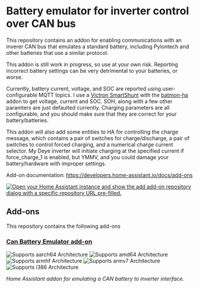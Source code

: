 # Battery emulator for inverter control over CAN bus

This repository contains an addon for enabling communications with an inverer CAN bus that emulates a standard battery, including Pylontech and other batteries that use a similar protocol.

This addon is still work in progress, so use at your own risk. Reporting incorrect battery settings can be very detrimental to your batteries, or worse.

Currently, battery current, voltage, and SOC are reported using user-configurable MQTT topics. I use a [Victron SmartShunt](https://www.amazon.com/Victron-SmartShunt-500AMP-Bluetooth-Battery/dp/B0856PHNLX) with the [batmon-ha](https://github.com/fl4p/batmon-ha) addon to get voltage, current and SOC. SOH, along with a few other paramters are just defaulted currently. Charging parameters are all configurable, and you should make sure that they are correct for your battery/batteries.

This addon will also add some entities to HA for controlling the charge message, which contains a pair of switches for charge/discharge, a pair of switches to control forced charging, and a numerical charge current selector. My Deye inverter will initiate charging at the specified current if force_charge_1 is enabled, but YMMV, and you could damage your battery/hardware with improper settings.

Add-on documentation: <https://developers.home-assistant.io/docs/add-ons>

[![Open your Home Assistant instance and show the add add-on repository dialog with a specific repository URL pre-filled.](https://my.home-assistant.io/badges/supervisor_add_addon_repository.svg)](https://my.home-assistant.io/redirect/supervisor_add_addon_repository/?repository_url=https%3A%2F%2Fgithub.com%2Fwebbbn%2Fha-can-battery-emulator)

## Add-ons

This repository contains the following add-ons

### [Can Battery Emulator add-on](./can-battery-emulator)

![Supports aarch64 Architecture][aarch64-shield]
![Supports amd64 Architecture][amd64-shield]
![Supports armhf Architecture][armhf-shield]
![Supports armv7 Architecture][armv7-shield]
![Supports i386 Architecture][i386-shield]

_Home Assistant addon for emulating a CAN battery to inverter interface._

[aarch64-shield]: https://img.shields.io/badge/aarch64-yes-green.svg
[amd64-shield]: https://img.shields.io/badge/amd64-yes-green.svg
[armhf-shield]: https://img.shields.io/badge/armhf-yes-green.svg
[armv7-shield]: https://img.shields.io/badge/armv7-yes-green.svg
[i386-shield]: https://img.shields.io/badge/i386-yes-green.svg

